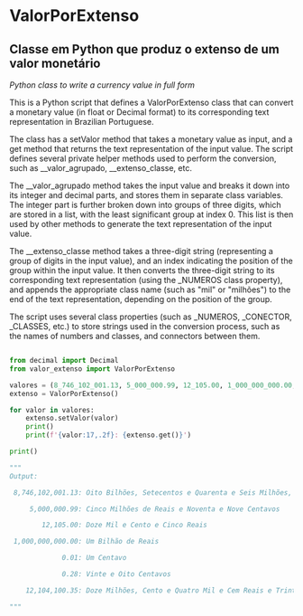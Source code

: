 # ValorPorExtenso
## Classe em Python que produz o extenso de um valor monetário
_Python class to write a currency value in full form_

This is a Python script that defines a ValorPorExtenso class that can convert a monetary value (in float or Decimal format) to its corresponding text representation in Brazilian Portuguese.

The class has a setValor method that takes a monetary value as input, and a get method that returns the text representation of the input value. The script defines several private helper methods used to perform the conversion, such as __valor_agrupado, __extenso_classe, etc.

The __valor_agrupado method takes the input value and breaks it down into its integer and decimal parts, and stores them in separate class variables. The integer part is further broken down into groups of three digits, which are stored in a list, with the least significant group at index 0. This list is then used by other methods to generate the text representation of the input value.

The __extenso_classe method takes a three-digit string (representing a group of digits in the input value), and an index indicating the position of the group within the input value. It then converts the three-digit string to its corresponding text representation (using the _NUMEROS class property), and appends the appropriate class name (such as "mil" or "milhões") to the end of the text representation, depending on the position of the group.

The script uses several class properties (such as _NUMEROS, _CONECTOR, _CLASSES, etc.) to store strings used in the conversion process, such as the names of numbers and classes, and connectors between them.

```python

from decimal import Decimal
from valor_extenso import ValorPorExtenso

valores = (8_746_102_001.13, 5_000_000.99, 12_105.00, 1_000_000_000.00, 0.01, 0.28, 12_104_100.35)
extenso = ValorPorExtenso()

for valor in valores:
	extenso.setValor(valor)
	print()
	print(f'{valor:17,.2f}: {extenso.get()}')

print()

"""
Output:

 8,746,102,001.13: Oito Bilhões, Setecentos e Quarenta e Seis Milhões, Cento e Dois Mil e Um Reais e Treze Centavos

     5,000,000.99: Cinco Milhões de Reais e Noventa e Nove Centavos

        12,105.00: Doze Mil e Cento e Cinco Reais

 1,000,000,000.00: Um Bilhão de Reais

             0.01: Um Centavo

             0.28: Vinte e Oito Centavos

    12,104,100.35: Doze Milhões, Cento e Quatro Mil e Cem Reais e Trinta e Cinco Centavos

"""
```
